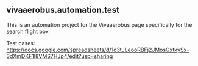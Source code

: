 ## vivaaerobus.automation.test

This is an automation project for the Vivaaerobus page
specifically for the search flight box

Test cases: https://docs.google.com/spreadsheets/d/1o3tJLeooRBFj2JMosGxtkySx-3dXmDKF1l8VMS7HJp4/edit?usp=sharing 
